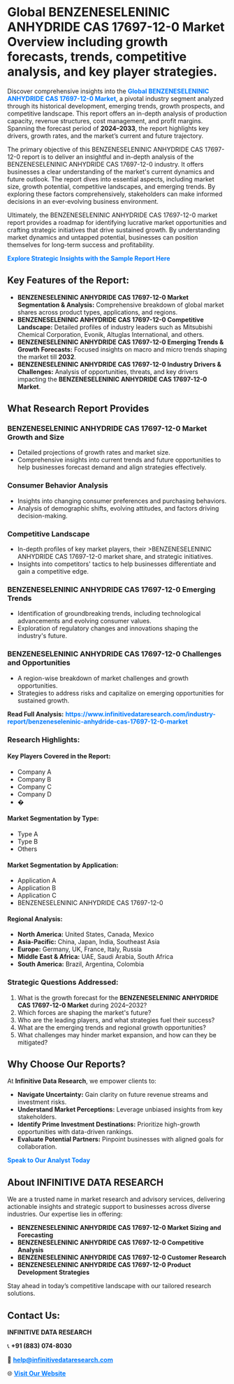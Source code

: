 <h1>Global BENZENESELENINIC ANHYDRIDE CAS 17697-12-0 Market Overview including growth forecasts, trends, competitive analysis, and key player strategies.</h1>
<p>
Discover comprehensive insights into the 
<a href="https://www.infinitivedataresearch.com/industry-report/benzeneseleninic-anhydride-cas-17697-12-0-market" rel="dofollow" style="color: #007BFF; text-decoration: none;"><strong>Global BENZENESELENINIC ANHYDRIDE CAS 17697-12-0 Market</strong></a>, a pivotal industry segment analyzed through its historical development, emerging trends, growth prospects, and competitive landscape. This report offers an in-depth analysis of production capacity, revenue structures, cost management, and profit margins. Spanning the forecast period of <strong>2024–2033</strong>, the report highlights key drivers, growth rates, and the market’s current and future trajectory.
</p>
<p>
The primary objective of this BENZENESELENINIC ANHYDRIDE CAS 17697-12-0 report is to deliver an insightful and in-depth analysis of the BENZENESELENINIC ANHYDRIDE CAS 17697-12-0 industry. It offers businesses a clear understanding of the market's current dynamics and future outlook. The report dives into essential aspects, including market size, growth potential, competitive landscapes, and emerging trends. By exploring these factors comprehensively, stakeholders can make informed decisions in an ever-evolving business environment.
</p>
<p>
Ultimately, the BENZENESELENINIC ANHYDRIDE CAS 17697-12-0 market report provides a roadmap for identifying lucrative market opportunities and crafting strategic initiatives that drive sustained growth. By understanding market dynamics and untapped potential, businesses can position themselves for long-term success and profitability.
</p>
<p>
<a href="https://www.infinitivedataresearch.com/request-sample/reportId=101809" style="color: #007BFF; text-decoration: none;"><strong>Explore Strategic Insights with the Sample Report Here</strong></a>
</p>

<h2>Key Features of the Report:</h2>
<ul>
<li><strong>BENZENESELENINIC ANHYDRIDE CAS 17697-12-0 Market Segmentation & Analysis:</strong> Comprehensive breakdown of global market shares across product types, applications, and regions.</li>
<li><strong>BENZENESELENINIC ANHYDRIDE CAS 17697-12-0 Competitive Landscape:</strong> Detailed profiles of industry leaders such as Mitsubishi Chemical Corporation, Evonik, Altuglas International, and others.</li>
<li><strong>BENZENESELENINIC ANHYDRIDE CAS 17697-12-0 Emerging Trends & Growth Forecasts:</strong> Focused insights on macro and micro trends shaping the market till <strong>2032</strong>.</li>
<li><strong>BENZENESELENINIC ANHYDRIDE CAS 17697-12-0 Industry Drivers & Challenges:</strong> Analysis of opportunities, threats, and key drivers impacting the <strong>BENZENESELENINIC ANHYDRIDE CAS 17697-12-0 Market</strong>.</li>
</ul>

<h2>What Research Report Provides</h2>
<h3>BENZENESELENINIC ANHYDRIDE CAS 17697-12-0 Market Growth and Size</h3>
<ul>
<li>Detailed projections of growth rates and market size.</li>
<li>Comprehensive insights into current trends and future opportunities to help businesses forecast demand and align strategies effectively.</li>
</ul>

<h3>Consumer Behavior Analysis</h3>
<ul>
<li>Insights into changing consumer preferences and purchasing behaviors.</li>
<li>Analysis of demographic shifts, evolving attitudes, and factors driving decision-making.</li>
</ul>

<h3>Competitive Landscape</h3>
<ul>
<li>In-depth profiles of key market players, their >BENZENESELENINIC ANHYDRIDE CAS 17697-12-0 market share, and strategic initiatives.</li>
<li>Insights into competitors' tactics to help businesses differentiate and gain a competitive edge.</li>
</ul>

<h3>BENZENESELENINIC ANHYDRIDE CAS 17697-12-0 Emerging Trends</h3>
<ul>
<li>Identification of groundbreaking trends, including technological advancements and evolving consumer values.</li>
<li>Exploration of regulatory changes and innovations shaping the industry's future.</li>
</ul>

<h3>BENZENESELENINIC ANHYDRIDE CAS 17697-12-0 Challenges and Opportunities</h3>
<ul>
<li>A region-wise breakdown of market challenges and growth opportunities.</li>
<li>Strategies to address risks and capitalize on emerging opportunities for sustained growth.</li>
</ul>
<p><strong>Read Full Analysis:</strong> <a href="https://www.infinitivedataresearch.com/industry-report/benzeneseleninic-anhydride-cas-17697-12-0-market" rel="dofollow" style="color: #007BFF; text-decoration: none;"><strong>https://www.infinitivedataresearch.com/industry-report/benzeneseleninic-anhydride-cas-17697-12-0-market</strong></a></p>
<h3>Research Highlights:</h3>
<h4>Key Players Covered in the Report:</h4>
<ul><li>Company A</li><li>Company B</li><li>Company C</li><li>Company D</li><li>�</li></ul>
<h4>Market Segmentation by Type:</h4>
<ul><li>Type A</li><li>Type B</li><li>Others</li></ul>
<h4>Market Segmentation by Application:</h4>
<ul><li>Application A</li><li>Application B</li><li>Application C</li><li>BENZENESELENINIC ANHYDRIDE CAS 17697-12-0</li></ul>

<h4>Regional Analysis:</h4>
<ul>
<li><strong>North America:</strong> United States, Canada, Mexico</li>
<li><strong>Asia-Pacific:</strong> China, Japan, India, Southeast Asia</li>
<li><strong>Europe:</strong> Germany, UK, France, Italy, Russia</li>
<li><strong>Middle East & Africa:</strong> UAE, Saudi Arabia, South Africa</li>
<li><strong>South America:</strong> Brazil, Argentina, Colombia</li>
</ul>

<h3>Strategic Questions Addressed:</h3>
<ol>
<li>What is the growth forecast for the <strong>BENZENESELENINIC ANHYDRIDE CAS 17697-12-0 Market</strong> during 2024–2032?</li>
<li>Which forces are shaping the market's future?</li>
<li>Who are the leading players, and what strategies fuel their success?</li>
<li>What are the emerging trends and regional growth opportunities?</li>
<li>What challenges may hinder market expansion, and how can they be mitigated?</li>
</ol>

<h2>Why Choose Our Reports?</h2>
<p>At <strong>Infinitive Data Research</strong>, we empower clients to:</p>
<ul>
<li><strong>Navigate Uncertainty:</strong> Gain clarity on future revenue streams and investment risks.</li>
<li><strong>Understand Market Perceptions:</strong> Leverage unbiased insights from key stakeholders.</li>
<li><strong>Identify Prime Investment Destinations:</strong> Prioritize high-growth opportunities with data-driven rankings.</li>
<li><strong>Evaluate Potential Partners:</strong> Pinpoint businesses with aligned goals for collaboration.</li>
</ul>
<p><a href="https://www.infinitivedataresearch.com/industry-report/benzeneseleninic-anhydride-cas-17697-12-0-market" rel="dofollow" style="color: #007BFF; text-decoration: none;"><strong>Speak to Our Analyst Today</strong></a></p>

<h2>About INFINITIVE DATA RESEARCH</h2>
<p>We are a trusted name in market research and advisory services, delivering actionable insights and strategic support to businesses across diverse industries. Our expertise lies in offering:</p>
<ul>
<li><strong>BENZENESELENINIC ANHYDRIDE CAS 17697-12-0 Market Sizing and Forecasting</strong></li>
<li><strong>BENZENESELENINIC ANHYDRIDE CAS 17697-12-0 Competitive Analysis</strong></li>
<li><strong>BENZENESELENINIC ANHYDRIDE CAS 17697-12-0 Customer Research</strong></li>
<li><strong>BENZENESELENINIC ANHYDRIDE CAS 17697-12-0 Product Development Strategies</strong></li>
</ul>
<p>Stay ahead in today’s competitive landscape with our tailored research solutions.</p>

<h2>Contact Us:</h2>
<p><strong>INFINITIVE DATA RESEARCH</strong></p>
<p>📞 <strong>+91 (883) 074-8030</strong></p>
<p>📧 <strong><a href="mailto:help@infinitivedataresearch.com" style="color: #007BFF;">help@infinitivedataresearch.com</a></strong></p>
<p>🌐 <strong><a href="https://www.infinitivedataresearch.com" rel="dofollow" style="color: #007BFF;">Visit Our Website</a></strong></p>